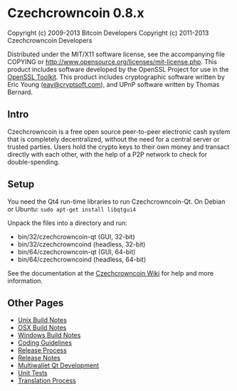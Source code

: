 Czechcrowncoin 0.8.x
====================

Copyright (c) 2009-2013 Bitcoin Developers
Copyright (c) 2011-2013 Czechcrowncoin Developers

Distributed under the MIT/X11 software license, see the accompanying
file COPYING or http://www.opensource.org/licenses/mit-license.php.
This product includes software developed by the OpenSSL Project for use in the [OpenSSL Toolkit](http://www.openssl.org/). This product includes
cryptographic software written by Eric Young ([eay@cryptsoft.com](mailto:eay@cryptsoft.com)), and UPnP software written by Thomas Bernard.


Intro
---------------------
Czechcrowncoin is a free open source peer-to-peer electronic cash system that is
completely decentralized, without the need for a central server or trusted
parties.  Users hold the crypto keys to their own money and transact directly
with each other, with the help of a P2P network to check for double-spending.


Setup
---------------------
You need the Qt4 run-time libraries to run Czechcrowncoin-Qt. On Debian or Ubuntu:
	`sudo apt-get install libqtgui4`

Unpack the files into a directory and run:

- bin/32/czechcrowncoin-qt (GUI, 32-bit)
- bin/32/czechcrowncoind (headless, 32-bit)
- bin/64/czechcrowncoin-qt (GUI, 64-bit)
- bin/64/czechcrowncoind (headless, 64-bit)

See the documentation at the [Czechcrowncoin Wiki](http://czechcrowncoin.info)
for help and more information.


Other Pages
---------------------
- [Unix Build Notes](build-unix.md)
- [OSX Build Notes](build-osx.md)
- [Windows Build Notes](build-msw.md)
- [Coding Guidelines](coding.md)
- [Release Process](release-process.md)
- [Release Notes](release-notes.md)
- [Multiwallet Qt Development](multiwallet-qt.md)
- [Unit Tests](unit-tests.md)
- [Translation Process](translation_process.md)
